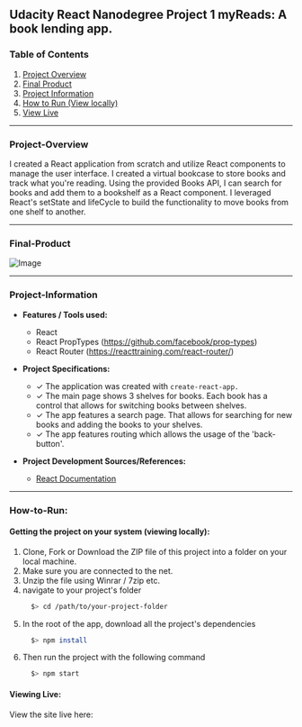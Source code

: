 **Udacity React Nanodegree Project 1**
myReads: A book lending app.
---

### Table of Contents
1. [Project Overview](#project-overview)
2. [Final Product](#final-product)
3. [Project Information](#project-information)
7. [How to Run (View locally)](#how-to-run)
9. [View Live]()

---

### Project-Overview

I created a React application from scratch and utilize React components to manage the user interface. I created a virtual bookcase to store books and track what you're reading. Using the provided Books API, I can search for books and add them to a bookshelf as a React component. I leveraged React's setState and lifeCycle to build the functionality to move books from one shelf to another.

---
### Final-Product

![Image](https://www.dropbox.com/s/d0x89lo936w7xos/u-rn-proj1-myreads.png?raw=1)

---

### Project-Information

- **Features / Tools used:**
  -  React
  -  React PropTypes (https://github.com/facebook/prop-types)
  -  React Router (https://reacttraining.com/react-router/)

- **Project Specifications:**
  -  ✓ The application was created with `create-react-app.`
  -  ✓ The main page shows 3 shelves for books. Each book has a control that allows for switching books between shelves.
  -  ✓  The app features a search page. That allows for searching for new books and adding the books to your shelves.
  -  ✓ The app features routing which allows the usage of the 'back-button'.

- **Project Development Sources/References:**
  - [React Documentation](https://reactjs.org/docs/jsx-in-depth.html)

---

### How-to-Run:

#### **Getting the project on your system (viewing locally):**

1. Clone, Fork or Download the ZIP file of this project into a folder on your local machine.
2. Make sure you are connected to the net.
3. Unzip the file using Winrar / 7zip etc.
4. navigate to your project's folder
    ```bash
      $> cd /path/to/your-project-folder
    ```
5. In the root of the app, download all the project's dependencies
    ```bash
      $> npm install
    ```
6. Then run the project with the following command
    ```bash
      $> npm start
    ```
#### **Viewing Live:**
View the site live here:
